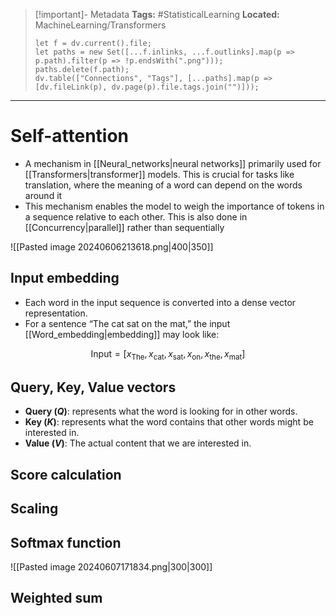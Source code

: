 > [!important]- Metadata
> **Tags:** #StatisticalLearning 
> **Located:** MachineLearning/Transformers
> ```dataviewjs
> let f = dv.current().file;
> let paths = new Set([...f.inlinks, ...f.outlinks].map(p => p.path).filter(p => !p.endsWith(".png")));
> paths.delete(f.path);
> dv.table(["Connections", "Tags"], [...paths].map(p => [dv.fileLink(p), dv.page(p).file.tags.join("")]));
> ```

___
# Self-attention
- A mechanism in [[Neural_networks|neural networks]] primarily used for [[Transformers|transformer]] models. This is crucial for tasks like translation, where the meaning of a word can depend on the words around it
- This mechanism enables the model to weigh the importance of tokens in a sequence relative to each other. This is also done in [[Concurrency|parallel]] rather than sequentially

![[Pasted image 20240606213618.png|400|350]]


## Input embedding 
- Each word in the input sequence is converted into a dense vector representation.
- For a sentence “The cat sat on the mat,” the input [[Word_embedding|embedding]] may look like:

$$\text{Input}=[x_{\text{The}},x_{\text{cat}},x_{\text{sat}},x_{\text{on}},x_{\text{the}},x_{\text{mat}}]$$
## Query, Key, Value vectors 
- **Query ($Q$)**: represents what the word is looking for in other words.
- **Key ($K$)**: represents what the word contains that other words might be interested in.
- **Value ($V$)**: The actual content that we are interested in.


## Score calculation 


## Scaling 

## Softmax function

![[Pasted image 20240607171834.png|300|300]]

## Weighted sum
